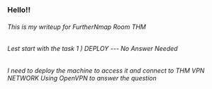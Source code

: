 ### Hello!! 
###### This is my writeup for FurtherNmap Room THM
###### Lest start with the task 1 ) DEPLOY --- No Answer Needed
###### I need to deploy the machine to access it and connect to THM VPN NETWORK Using OpenVPN to answer the question
